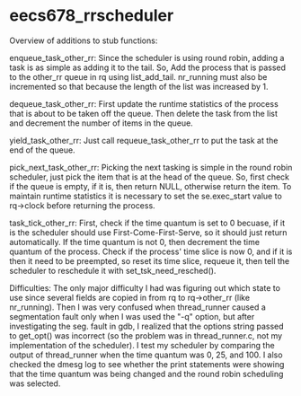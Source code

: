eecs678_rrscheduler
===================

Overview of additions to stub functions:

enqueue_task_other_rr:
	Since the scheduler is using round robin, adding a task is as simple as adding
	it to the tail. So, Add the process that is passed to the other_rr queue in rq
	using list_add_tail.  nr_running must also be incremented so that because the
	length of the list was increased by 1.

dequeue_task_other_rr:
	First update the runtime statistics of the process that is about to be taken off
	the queue.  Then delete the task from the list and decrement the number of items
	in the queue.  

yield_task_other_rr:
	Just call requeue_task_other_rr to put the task at the end of the queue.

pick_next_task_other_rr:
	Picking the next tasking is simple in the round robin scheduler, just pick the
	item that is at the head of the queue.  So, first check if the queue is empty,
	if it is, then return NULL, otherwise return the item.  To maintain runtime
	statistics it is necessary to set the se.exec_start value to rq->clock before
	returning the process.

task_tick_other_rr:
	First, check if the time quantum is set to 0 becuase, if it is the scheduler
	should use First-Come-First-Serve, so it should just return automatically.
	If the time quantum is not 0, then decrement the time quantum of the process.
	Check if the process' time slice is now 0, and if it is then it need to
	be preempted, so reset its time slice, requeue it, then tell the scheduler
	to reschedule it with set_tsk_need_resched().


Difficulties:
	The only major difficulty I had was figuring out which state to use since several
	fields are copied in from rq to rq->other_rr (like nr_running).  Then I was very
	confused when thread_runner caused a segmentation fault only when I was used the
	"-q" option, but after investigating the seg. fault in gdb, I realized that the
	options string passed to get_opt() was incorrect (so the problem was in
	thread_runner.c, not my implementation of the scheduler).  I test my scheduler
	by comparing the output of thread_runner when the time quantum was 0, 25, and
	100.  I also checked the dmesg log to see whether the print statements were showing
	that the time quantum was being changed and the round robin scheduling was
	selected.
